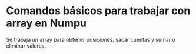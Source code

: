 # Comandos básicos para trabajar con array en Numpu

Se trabaja un array para obtener posiciones, sacar cuentas y sumar o eliminar valores.



